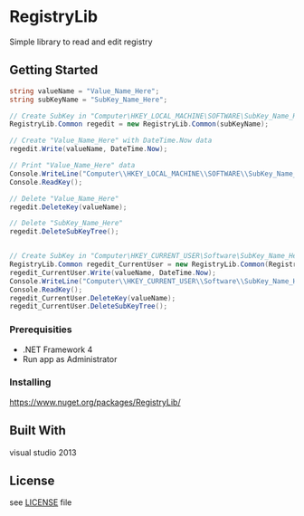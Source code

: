 # RegistryLib

Simple library to read and edit registry


## Getting Started

```csharp
string valueName = "Value_Name_Here";
string subKeyName = "SubKey_Name_Here";

// Create SubKey in "Computer\HKEY_LOCAL_MACHINE\SOFTWARE\SubKey_Name_Here"
RegistryLib.Common regedit = new RegistryLib.Common(subKeyName);

// Create "Value_Name_Here" with DateTime.Now data
regedit.Write(valueName, DateTime.Now);

// Print "Value_Name_Here" data
Console.WriteLine("Computer\\HKEY_LOCAL_MACHINE\\SOFTWARE\\SubKey_Name_Here\\{0} = '{1}'", valueName, regedit.Read(valueName));
Console.ReadKey();

// Delete "Value_Name_Here"
regedit.DeleteKey(valueName);

// Delete "SubKey_Name_Here"
regedit.DeleteSubKeyTree();


// Create SubKey in "Computer\HKEY_CURRENT_USER\Software\SubKey_Name_Here"
RegistryLib.Common regedit_CurrentUser = new RegistryLib.Common(Registry.CurrentUser, String.Concat("Software\\", subKeyName, "\\"));
regedit_CurrentUser.Write(valueName, DateTime.Now);
Console.WriteLine("Computer\\HKEY_CURRENT_USER\\Software\\SubKey_Name_Here\\{0} = '{1}'", valueName, regedit_CurrentUser.Read(valueName));
Console.ReadKey();
regedit_CurrentUser.DeleteKey(valueName);
regedit_CurrentUser.DeleteSubKeyTree();

```

### Prerequisities

- .NET Framework 4
- Run app as Administrator


### Installing

https://www.nuget.org/packages/RegistryLib/


## Built With

visual studio 2013


## License

see [LICENSE](https://github.com/herbertagosto/RegistryLib/blob/master/LICENSE) file
